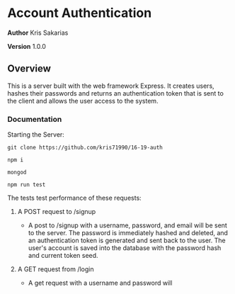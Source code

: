 # Account Authentication

**Author** Kris Sakarias

**Version** 1.0.0 

## Overview
This is a server built with the web framework Express. It creates users, hashes their passwords and returns an authentication token that is sent to the client and allows the user access to the system. 

### Documentation
Starting the Server:

```
git clone https://github.com/kris71990/16-19-auth

npm i

mongod

npm run test
```

The tests test performance of these requests:

1. A POST request to /signup
    - A post to /signup with a username, password, and email will be sent to the server. The password is immediately hashed and deleted, and an authentication token is generated and sent back to the user. The user's account is saved into the database with the password hash and current token seed.

2. A GET request from /login
    - A get request with a username and password will